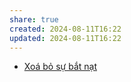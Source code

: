 ```yaml
---  
share: true  
created: 2024-08-11T16:22  
updated: 2024-08-11T16:22  
---  
```

- [Xoá bỏ sự bắt nạt](../../%F0%9F%93%90%20D%E1%BB%B1%20%C3%A1n/Xo%C3%A1%20b%E1%BB%8F%20s%E1%BB%B1%20b%E1%BA%AFt%20n%E1%BA%A1t.md)  
